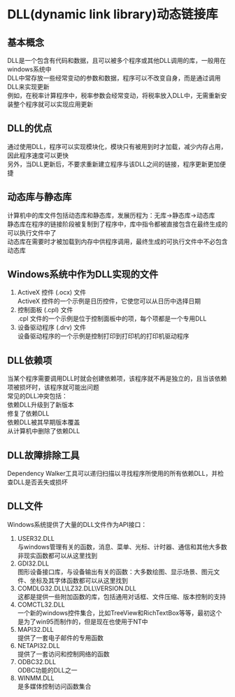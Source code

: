 # DLL(dynamic link library)动态链接库

## 基本概念
DLL是一个包含有代码和数据，且可以被多个程序或其他DLL调用的库，一般用在windows系统中  
DLL中常存放一些经常变动的参数和数据，程序可以不改变自身，而是通过调用DLL来实现更新  
例如，在税率计算程序中，税率参数会经常变动，将税率放入DLL中，无需重新安装整个程序就可以实现应用更新  

## DLL的优点
通过使用DLL，程序可以实现模块化，模块只有被用到时才加载，减少内存占用，因此程序速度可以更快  
另外，当DLL更新后，不要求重新建立程序与该DLL之间的链接，程序更新更加便捷  

## 动态库与静态库
计算机中的库文件包括动态库和静态库，发展历程为：无库->静态库->动态库  
静态库在程序的链接阶段被复制到了程序中，库中指令都被直接包含在最终生成的可以执行文件中了  
动态库在需要时才被加载到内存中供程序调用，最终生成的可执行文件中不必包含动态库  

## Windows系统中作为DLL实现的文件
1. ActiveX 控件 (.ocx) 文件  
ActiveX 控件的一个示例是日历控件，它使您可以从日历中选择日期  
2. 控制面板 (.cpl) 文件  
.cpl 文件的一个示例是位于控制面板中的项，每个项都是一个专用DLL  
3. 设备驱动程序 (.drv) 文件  
设备驱动程序的一个示例是控制打印到打印机的打印机驱动程序  

## DLL依赖项
当某个程序需要调用DLL时就会创建依赖项，该程序就不再是独立的，且当该依赖项被损坏时，该程序就可能出问题  
常见的DLL冲突包括：  
依赖DLL升级到了新版本  
修复了依赖DLL  
依赖DLL被其早期版本覆盖  
从计算机中删除了依赖DLL  

## DLL故障排除工具
Dependency Walker工具可以递归扫描以寻找程序所使用的所有依赖DLL，并检查DLL是否丢失或损坏  

## DLL文件
Windows系统提供了大量的DLL文件作为API接口：
1. USER32.DLL  
与windows管理有关的函数，消息、菜单、光标、计时器、通信和其他大多数非现实函数都可以从这里找到  
2. GDI32.DLL  
图形设备接口库，与设备输出有关的函数：大多数绘图、显示场景、图元文件、坐标及其字体函数都可以从这里找到  
3. COMDLG32.DLL\LZ32.DLL\VERSION.DLL  
这都是提供一些附加函数的库，包括通用对话框、文件压缩、版本控制的支持  
4. COMCTL32.DLL  
一个新的windows控件集合，比如TreeView和RichTextBox等等，最初这个是为了win95而制作的，但是现在也使用于NT中  
5. MAPI32.DLL  
提供了一套电子邮件的专用函数  
6. NETAPI32.DLL  
提供了一套访问和控制网络的函数  
7. ODBC32.DLL  
ODBC功能的DLL之一  
8. WINMM.DLL  
是多媒体控制访问函数集合  

